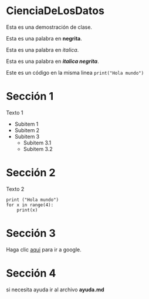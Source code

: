 
# CienciaDeLosDatos

Esta es una demostración de clase.

Esta es una palabra en **negrita**.

Esta es una palabra en *italica*.

Esta es una palabra en ***italica negrita***.

Este es un código en la misma linea `print("Hola mundo")`

# Sección 1
Texto 1

* Subitem 1
* Subitem 2
* Subitem 3
    * Subitem 3.1
    * Subitem 3.2
    
# Sección 2
Texto 2

    print ("Hola mundo")
    for x in range(4):
        print(x)

# Sección 3

Haga clic [aqui](https://www.google.com) para ir a google.

# Sección 4

si necesita ayuda ir al archivo **ayuda.md**
